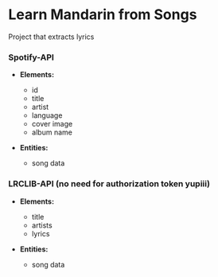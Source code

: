 # Learn Mandarin from Songs

Project that extracts lyrics

### Spotify-API

- **Elements:**
    - id
    - title
    - artist
    - language
    - cover image
    - album name 

- **Entities:**
    - song data

### LRCLIB-API (no need for authorization token yupiii)

- **Elements:**
    - title
    - artists
    - lyrics

- **Entities:**
    - song data